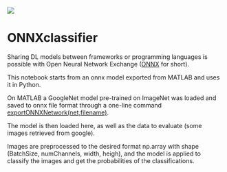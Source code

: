 
[<img src="https://deepnote.com/buttons/launch-in-deepnote-small.svg">](https://deepnote.com/@econdesousa/ONNX-classifier--SAueRQOQtqSgs5buXZkxA)

# ONNXclassifier

Sharing DL models between frameworks or programming languages is possible with Open Neural Network Exchange ([ONNX](https://microsoft.github.io/ai-at-edge/docs/onnx/) for short).

This notebook starts from an onnx model exported from MATLAB and uses it in Python.

On MATLAB a GoogleNet model pre-trained on ImageNet was loaded and saved to onnx file format through a one-line command [exportONNXNetwork(net,filename)](https://www.mathworks.com/help/deeplearning/ref/exportonnxnetwork.html).

The model is then loaded here, as well as the data to evaluate (some images retrieved from google).

Images are preprocessed to the desired format np.array with shape (BatchSize, numChannels, width, heigh), and the model is applied to classify the images and get the probabilities of the classifications.
